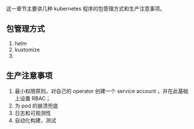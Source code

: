 
这一章节主要讲几种 kubernetes 程序的包管理方式和生产注意事项。

## 包管理方式

1. helm
2. kustomize
3. 

## 生产注意事项

1. 最小权限原则。对自己的 operator 创建一个 service account ，并在此基础上设置 RBAC；
2. 为 pod 的崩溃兜底
3. 日志和可观测性
4. 自动化构建，测试
